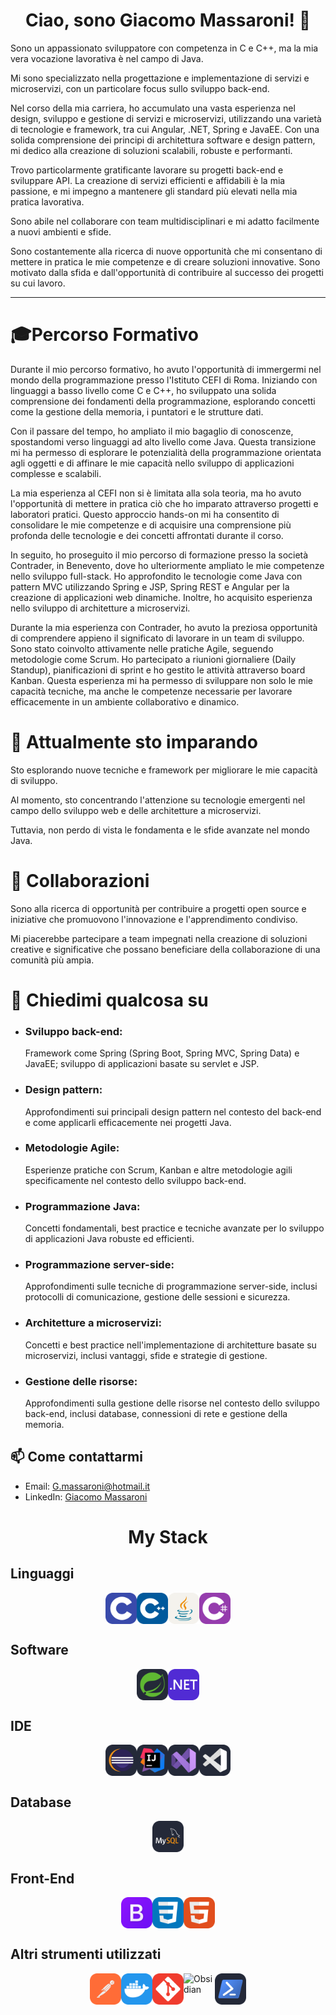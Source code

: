 <h1 align="center">Ciao, sono Giacomo Massaroni! 👋</h1> 

Sono un appassionato sviluppatore con competenza in C e C++, ma la mia vera vocazione lavorativa è nel campo di Java. 
<p>Mi sono specializzato nella progettazione e implementazione di servizi e microservizi, con un particolare focus sullo sviluppo back-end.</p>
<p>Nel corso della mia carriera, ho accumulato una vasta esperienza nel design, sviluppo e gestione di servizi e microservizi, utilizzando una varietà di tecnologie e framework, tra cui Angular, .NET, Spring e JavaEE. Con una solida comprensione dei principi di architettura software e design pattern, mi dedico alla creazione di soluzioni scalabili, robuste e performanti.</p>
<p>Trovo particolarmente gratificante lavorare su progetti back-end e sviluppare API. La creazione di servizi efficienti e affidabili è la mia passione, e mi impegno a mantenere gli standard più elevati nella mia pratica lavorativa.</p>
<p>Sono abile nel collaborare con team multidisciplinari e mi adatto facilmente a nuovi ambienti e sfide.</p>
<p>Sono costantemente alla ricerca di nuove opportunità che mi consentano di mettere in pratica le mie competenze e di creare soluzioni innovative. Sono motivato dalla sfida e dall'opportunità di contribuire al successo dei progetti su cui lavoro.</p>

---

<h1>🎓Percorso Formativo</h1>
<p>Durante il mio percorso formativo, ho avuto l'opportunità di immergermi nel mondo della programmazione presso l'Istituto CEFI di Roma. Iniziando con linguaggi a basso livello come C e C++, ho sviluppato una solida comprensione dei fondamenti della programmazione, esplorando concetti come la gestione della memoria, i puntatori e le strutture dati.</p>
<p>Con il passare del tempo, ho ampliato il mio bagaglio di conoscenze, spostandomi verso linguaggi ad alto livello come Java. Questa transizione mi ha permesso di esplorare le potenzialità della programmazione orientata agli oggetti e di affinare le mie capacità nello sviluppo di applicazioni complesse e scalabili.</p>
<p>La mia esperienza al CEFI non si è limitata alla sola teoria, ma ho avuto l'opportunità di mettere in pratica ciò che ho imparato attraverso progetti e laboratori pratici. Questo approccio hands-on mi ha consentito di consolidare le mie competenze e di acquisire una comprensione più profonda delle tecnologie e dei concetti affrontati durante il corso.</p>
<p>In seguito, ho proseguito il mio percorso di formazione presso la società Contrader, in Benevento, dove ho ulteriormente ampliato le mie competenze nello sviluppo full-stack. Ho approfondito le tecnologie come Java con pattern MVC utilizzando Spring e JSP, Spring REST e Angular per la creazione di applicazioni web dinamiche. Inoltre, ho acquisito esperienza nello sviluppo di architetture a microservizi.</p>
<p>Durante la mia esperienza con Contrader, ho avuto la preziosa opportunità di comprendere appieno il significato di lavorare in un team di sviluppo. Sono stato coinvolto attivamente nelle pratiche Agile, seguendo metodologie come Scrum. Ho partecipato a riunioni giornaliere (Daily Standup), pianificazioni di sprint e ho gestito le attività attraverso board Kanban. Questa esperienza mi ha permesso di sviluppare non solo le mie capacità tecniche, ma anche le competenze necessarie per lavorare efficacemente in un ambiente collaborativo e dinamico.</p>

<h1>🌱 Attualmente sto imparando</h1>

<p>Sto esplorando nuove tecniche e framework per migliorare le mie capacità di sviluppo.</p>
<p>Al momento, sto concentrando l'attenzione su tecnologie emergenti nel campo dello sviluppo web e delle architetture a microservizi.</p>
<p>Tuttavia, non perdo di vista le fondamenta e le sfide avanzate nel mondo Java.</p>

<h1>🤝 Collaborazioni</h1>

<p>Sono alla ricerca di opportunità per contribuire a progetti open source e iniziative che promuovono l'innovazione e l'apprendimento condiviso.</p>
<p>Mi piacerebbe partecipare a team impegnati nella creazione di soluzioni creative e significative che possano beneficiare della collaborazione di una comunità più ampia.</p>

<h1>💬 Chiedimi qualcosa su</h1>
<ul>
    <li>
        <h3>Sviluppo back-end:</h3>
        <p>Framework come Spring (Spring Boot, Spring MVC, Spring Data) e JavaEE; sviluppo di applicazioni basate su servlet e JSP.</p>
    </li>
    <li>
        <h3>Design pattern:</h3>
        <p>Approfondimenti sui principali design pattern nel contesto del back-end e come applicarli efficacemente nei progetti Java.</p>
    </li>
    <li>
        <h3>Metodologie Agile:</h3>
        <p>Esperienze pratiche con Scrum, Kanban e altre metodologie agili specificamente nel contesto dello sviluppo back-end.</p>
    </li>
    <li>
        <h3>Programmazione Java:</h3>
        <p>Concetti fondamentali, best practice e tecniche avanzate per lo sviluppo di applicazioni Java robuste ed efficienti.</p>
    </li>
    <li>
        <h3>Programmazione server-side:</h3>
        <p>Approfondimenti sulle tecniche di programmazione server-side, inclusi protocolli di comunicazione, gestione delle sessioni e sicurezza.</p>
    </li>
    <li>
        <h3>Architetture a microservizi:</h3>
        <p>Concetti e best practice nell'implementazione di architetture basate su microservizi, inclusi vantaggi, sfide e strategie di gestione.</p>
    </li>
    <li>
        <h3>Gestione delle risorse:</h3>
        <p>Approfondimenti sulla gestione delle risorse nel contesto dello sviluppo back-end, inclusi database, connessioni di rete e gestione della memoria.</p>
    </li>
</ul>



## 📫 Come contattarmi

- Email: G.massaroni@hotmail.it
- LinkedIn: [Giacomo Massaroni](https://www.linkedin.com/in/giacomo-massaroni/)

<h1 style="text-align: center;">My Stack</h1>

<h2>Linguaggi</h2>
<div style="display: flex; justify-content: center;">
    <img src="https://github.com/tandpfun/skill-icons/blob/main/icons/C.svg" alt="C" width="50" height="50">
    <img src="https://github.com/tandpfun/skill-icons/blob/main/icons/CPP.svg" alt="C++" width="50" height="50">
    <img src="https://github.com/tandpfun/skill-icons/blob/main/icons/Java-Light.svg" alt="Java"  width="50" height="50">
    <img src="https://github.com/tandpfun/skill-icons/blob/main/icons/CS.svg" alt="C#"  width="50" height="50">
</div>

<h2>Software</h2>
<div style="display: flex; justify-content: center;">
    <img src="https://github.com/tandpfun/skill-icons/blob/main/icons/Spring-Dark.svg" alt="Spring"  width="50" height="50">
    <img src="https://github.com/tandpfun/skill-icons/blob/main/icons/DotNet.svg" alt="DotNet"  width="50" height="50">

</div>

<h2>IDE</h2>
<div style="display: flex; justify-content: center;">
    <img src="https://github.com/tandpfun/skill-icons/blob/main/icons/Eclipse-Dark.svg" alt="Eclipse"  width="50" height="50">
    <img src="https://github.com/tandpfun/skill-icons/blob/main/icons/Idea-Dark.svg" alt="IDEA"  width="50" height="50">
    <img src="https://github.com/tandpfun/skill-icons/blob/main/icons/VisualStudio-Dark.svg" alt="VisualStudio"  width="50" height="50">
    <img src="https://github.com/tandpfun/skill-icons/blob/main/icons/VSCode-Dark.svg" alt="VSCode"  width="50" height="50">
</div>

<h2>Database</h2>
<div style="display: flex; justify-content: center;">
    <img src="https://github.com/tandpfun/skill-icons/blob/main/icons/MySQL-Dark.svg" alt="MySQL"  width="50" height="50">
</div>

<h2>Front-End</h2>
<div style="display: flex; justify-content: center;">
    <img src="https://github.com/tandpfun/skill-icons/blob/main/icons/Bootstrap.svg" alt="Boostrap"  width="50" height="50">
    <img src="https://github.com/tandpfun/skill-icons/blob/main/icons/CSS.svg" alt="CSS"  width="50" height="50">
    <img src="https://github.com/tandpfun/skill-icons/blob/main/icons/HTML.svg" alt="HTML"  width="50" height="50">
</div>
<h2>Altri strumenti utilizzati</h2>
<div style="display: flex; justify-content: center;">
<img src="https://github.com/tandpfun/skill-icons/blob/main/icons/Postman.svg" alt="Postman"  width="50" height="50">
<img src="https://github.com/tandpfun/skill-icons/blob/main/icons/Docker.svg" alt="Docker"  width="50" height="50">
<img src="https://github.com/tandpfun/skill-icons/blob/main/icons/Git.svg" alt="Git"  width="50" height="50">
<img src="https://github.com/tandpfun/skill-icons/blob/main/icons/Obsidian-Dark.svg" alt="Obsidian"  width="50" height="50">
<img src="https://github.com/tandpfun/skill-icons/blob/main/icons/Powershell-Dark.svg" alt="PowerShell"  width="50" height="50">
</div>




